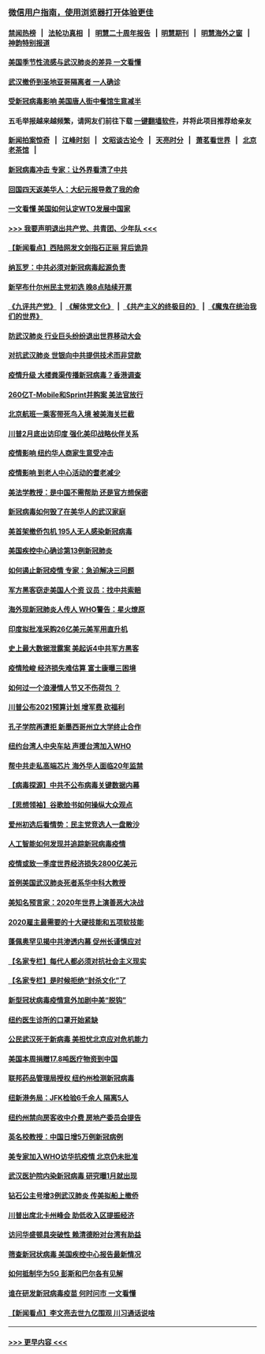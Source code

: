 ### [微信用户指南，使用浏览器打开体验更佳](https://github.com/gfw-breaker/banned-news1/blob/master/indexes/wechat-guide.md?t=0)
#### [禁闻热榜](热点新闻.md?t=0)  &nbsp;&nbsp;|&nbsp;&nbsp; [法轮功真相](https://github.com/gfw-breaker/truth/blob/master/README.md?t=0) &nbsp;&nbsp;|&nbsp;&nbsp; [明慧二十周年报告](https://github.com/gfw-breaker/mh-reports/blob/master/README.md?t=0) &nbsp;&nbsp;|&nbsp;&nbsp;[明慧期刊](https://github.com/gfw-breaker/mh-qikan) &nbsp;&nbsp;|&nbsp;&nbsp; [明慧海外之窗](https://github.com/gfw-breaker/mh-news/blob/master/README.md?t=0) &nbsp;&nbsp;|&nbsp;&nbsp; [神韵特别报道](https://github.com/gfw-breaker/mh-news/blob/master/shenyun.md?t=0)
#### [美国季节性流感与武汉肺炎的差异 一文看懂](../pages/nsc412/n11862428.md?t=02121444) 
#### [武汉撤侨到圣地亚哥隔离者 一人确诊](../pages/nsc412/n11862460.md?t=02121444) 
#### [受新冠病毒影响 美国唐人街中餐馆生意减半](../pages/nsc412/n11861940.md?t=02121444) 
#### 五毛举报越来越频繁，请网友们前往下载 [一键翻墙软件](https://github.com/gfw-breaker/ssr-accounts)，并将此项目推荐给亲友
#### [新闻拍案惊奇](https://github.com/gfw-breaker/banned-news1/blob/master/pages/link4.md) &nbsp;&nbsp;|&nbsp;&nbsp; [江峰时刻](https://github.com/gfw-breaker/banned-news1/blob/master/pages/link4.md) &nbsp;&nbsp;|&nbsp;&nbsp; [文昭谈古论今](https://github.com/gfw-breaker/banned-news1/blob/master/pages/link4.md) &nbsp;&nbsp;|&nbsp;&nbsp; [天亮时分](https://github.com/gfw-breaker/banned-news1/blob/master/pages/link4.md) &nbsp;&nbsp;|&nbsp;&nbsp; [萧茗看世界](https://github.com/gfw-breaker/banned-news1/blob/master/pages/link4.md) &nbsp;&nbsp;|&nbsp;&nbsp; [北京老茶馆](https://github.com/gfw-breaker/banned-news1/blob/master/pages/link4.md) &nbsp;&nbsp;|&nbsp;&nbsp; 
#### [新冠病毒冲击 专家：让外界看清了中共](../pages/nsc412/n11862280.md?t=02121444) 
#### [回国四天返美华人：大纪元报导救了我的命](../pages/nsc412/n11862181.md?t=02121444) 
#### [一文看懂 美国如何认定WTO发展中国家](../pages/nsc412/n11862051.md?t=02121444) 
#### [>>> 我要声明退出共产党、共青团、少年队 <<<](https://github.com/begood0513/goodnews/blob/master/quit/letter.md) 
#### [【新闻看点】西陆网发文剑指石正丽 背后诡异](../pages/nsc412/n11861792.md?t=02121444) 
#### [纳瓦罗：中共必须对新冠病毒起源负责](../pages/nsc412/n11861810.md?t=02121444) 
#### [新罕布什尔州民主党初选 晚8点陆续开票](../pages/nsc412/n11861872.md?t=02121444) 
#### [《九评共产党》](https://github.com/begood0513/9ping.md/blob/master/README.md) &nbsp;|&nbsp; [《解体党文化》](../../../../jtdwh.md/blob/master/README.md)  &nbsp;|&nbsp; [《共产主义的终极目的》](../../../../gczydzjmd.md/blob/master/README.md) &nbsp;|&nbsp; [《魔鬼在统治我们的世界》](../../../../mgztzwmdsj.md/blob/master/README.md) 
#### [防武汉肺炎 行业巨头纷纷退出世界移动大会](../pages/nsc412/n11861795.md?t=02121444) 
#### [对抗武汉肺炎 世银向中共提供技术而非贷款](../pages/nsc412/n11861652.md?t=02121444) 
#### [疫情升级 大楼粪渠传播新冠病毒？香港调查](../pages/nsc412/n11861556.md?t=02121444) 
#### [260亿T-Mobile和Sprint并购案 美法官放行](../pages/nsc412/n11861511.md?t=02121444) 
#### [北京航班一乘客带死鸟入境 被美海关拦截](../pages/nsc412/n11861317.md?t=02121444) 
#### [川普2月底出访印度 强化美印战略伙伴关系](../pages/nsc412/n11860557.md?t=02121444) 
#### [疫情影响  纽约华人商家生意受冲击](../pages/nsc412/n11860284.md?t=02121444) 
#### [疫情影响  到老人中心活动的耆老减少](../pages/nsc412/n11860199.md?t=02121444) 
#### [美法学教授：是中国不需帮助 还是官方想保密](../pages/nsc412/n11859492.md?t=02121444) 
#### [新冠病毒如何毁了在美华人的武汉家庭](../pages/nsc412/n11859524.md?t=02121444) 
#### [美首架撤侨包机 195人无人感染新冠病毒](../pages/nsc412/n11859908.md?t=02121444) 
#### [美国疾控中心确诊第13例新冠肺炎](../pages/nsc412/n11859966.md?t=02121444) 
#### [如何遏止新冠疫情 专家：急迫解决三问题](../pages/nsc412/n11859685.md?t=02121444) 
#### [军方黑客窃走美国人个资 议员：找中共索赔](../pages/nsc412/n11859371.md?t=02121444) 
#### [海外现新冠肺炎人传人 WHO警告：星火燎原](../pages/nsc412/n11859252.md?t=02121444) 
#### [印度拟批准采购26亿美元美军用直升机](../pages/nsc412/n11859143.md?t=02121444) 
#### [史上最大数据泄露案 美起诉4中共军方黑客](../pages/nsc412/n11859115.md?t=02121444) 
#### [疫情险峻 经济损失难估算 富士康曝三困境](../pages/nsc412/n11859120.md?t=02121444) 
#### [如何过一个浪漫情人节又不伤荷包 ？](../pages/nsc412/n11858969.md?t=02121444) 
#### [川普公布2021预算计划 增军费 砍福利](../pages/nsc412/n11859012.md?t=02121444) 
#### [孔子学院再遭拒 新墨西哥州立大学终止合作](../pages/nsc412/n11858661.md?t=02121444) 
#### [纽约台湾人中央车站  声援台湾加入WHO](../pages/nsc412/n11857757.md?t=02121444) 
#### [帮中共走私高端芯片 海外华人面临20年监禁](../pages/nsc412/n11855016.md?t=02121444) 
#### [【病毒探源】中共不公布病毒关键数据内幕](../pages/nsc412/n11856584.md?t=02121444) 
#### [【思想领袖】谷歌脸书如何操纵大众观点](../pages/nsc412/n11680874.md?t=02121444) 
#### [爱州初选后看情势：民主党竞选人一盘散沙](../pages/nsc412/n11856557.md?t=02121444) 
#### [人工智能如何发现并追踪新冠病毒疫情](../pages/nsc412/n11856398.md?t=02121444) 
#### [疫情或致一季度世界经济损失2800亿美元](../pages/nsc412/n11855639.md?t=02121444) 
#### [首例美国武汉肺炎死者系华中科大教授](../pages/nsc412/n11855500.md?t=02121444) 
#### [美知名预言家：2020年世界上演善恶大决战](../pages/nsc412/n11855418.md?t=02121444) 
#### [2020雇主最需要的十大硬技能和五项软技能](../pages/nsc412/n11850953.md?t=02121444) 
#### [蓬佩奥罕见揭中共渗透内幕 促州长谨慎应对](../pages/nsc412/n11854685.md?t=02121444) 
#### [【名家专栏】每代人都必须对抗社会主义现实](../pages/nsc412/n11831412.md?t=02121444) 
#### [【名家专栏】是时候拒绝“封杀文化”了](../pages/nsc412/n11814093.md?t=02121444) 
#### [新型冠状病毒疫情意外加剧中美“脱钩”](../pages/nsc412/n11854475.md?t=02121444) 
#### [纽约医生诊所的口罩开始紧缺](../pages/nsc412/n11853364.md?t=02121444) 
#### [公民武汉死于新病毒 美担忧北京应对危机能力](../pages/nsc412/n11854331.md?t=02121444) 
#### [美国本周捐赠17.8吨医疗物资到中国](../pages/nsc412/n11854269.md?t=02121444) 
#### [联邦药品管理局授权  纽约州检测新冠病毒](../pages/nsc412/n11853371.md?t=02121444) 
#### [纽新港务局：JFK检验6千余人  隔离5人](../pages/nsc412/n11853366.md?t=02121444) 
#### [纽约州禁向房客收中介费  房地产委员会提告](../pages/nsc412/n11853360.md?t=02121444) 
#### [英名校教授：中国日增5万例新冠病例](../pages/nsc412/n11854174.md?t=02121444) 
#### [美专家加入WHO访华抗疫情 北京仍未批准](../pages/nsc412/n11854043.md?t=02121444) 
#### [武汉医护院内染新冠病毒 研究曝1月就出现](../pages/nsc412/n11852928.md?t=02121444) 
#### [钻石公主号增3例武汉肺炎 传美拟船上撤侨](../pages/nsc412/n11853240.md?t=02121444) 
#### [川普出席北卡州峰会 助低收入区提振经济](../pages/nsc412/n11853232.md?t=02121444) 
#### [访问华盛顿具突破性 赖清德盼对台湾有助益](../pages/nsc412/n11853129.md?t=02121444) 
#### [筛查新冠状病毒 美国疾控中心报告最新情况](../pages/nsc412/n11853070.md?t=02121444) 
#### [如何抵制华为5G 彭斯和巴尔各有见解](../pages/nsc412/n11852535.md?t=02121444) 
#### [谁在研发新冠病毒疫苗 何时问市 一文看懂](../pages/nsc412/n11852840.md?t=02121444) 
#### [【新闻看点】李文亮去世九亿围观 川习通话说啥](../pages/nsc412/n11852360.md?t=02121444) 

----
#### [ >>> 更早内容 <<< ](../indexes/nsc412-earlier.md)
